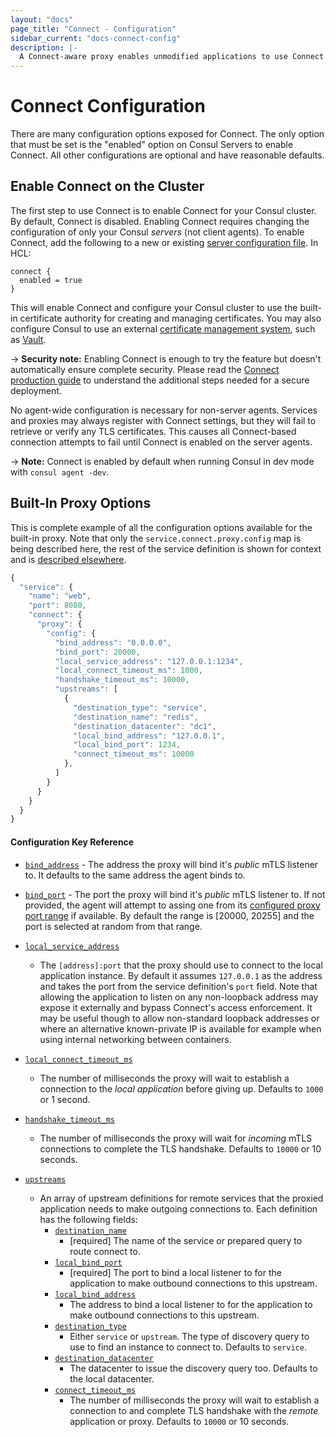 ```yaml
---
layout: "docs"
page_title: "Connect - Configuration"
sidebar_current: "docs-connect-config"
description: |-
  A Connect-aware proxy enables unmodified applications to use Connect. A per-service proxy sidecar transparently handles inbound and outbound service connections, automatically wrapping and verifying TLS connections.
---
```


# Connect Configuration

There are many configuration options exposed for Connect. The only option
that must be set is the "enabled" option on Consul Servers to enable Connect.
All other configurations are optional and have reasonable defaults.

## Enable Connect on the Cluster

The first step to use Connect is to enable Connect for your Consul
cluster. By default, Connect is disabled. Enabling Connect requires changing
the configuration of only your Consul _servers_ (not client agents). To enable
Connect, add the following to a new or existing
[server configuration file](/docs/agent/options.html). In HCL:

```hcl
connect {
  enabled = true
}
```

This will enable Connect and configure your Consul cluster to use the
built-in certificate authority for creating and managing certificates.
You may also configure Consul to use an external
[certificate management system](/docs/connect/ca.html), such as
[Vault](https://vaultproject.io).

-> **Security note:** Enabling Connect is enough to try the feature but doesn't
automatically ensure complete security. Please read the [Connect production
guide](/docs/guides/connect-production.html) to understand the additional steps
needed for a secure deployment.

No agent-wide configuration is necessary for non-server agents. Services
and proxies may always register with Connect settings, but they will fail to
retrieve or verify any TLS certificates. This causes all Connect-based
connection attempts to fail until Connect is enabled on the server agents.

-> **Note:** Connect is enabled by default when running Consul in
dev mode with `consul agent -dev`.

## Built-In Proxy Options

This is complete example of all the configuration options available for the
built-in proxy. Note that only the `service.connect.proxy.config` map is being
described here, the rest of the service definition is shown for context and is
[described elsewhere](/docs/connect/proxies.html#managed-proxies).

```javascript
{
  "service": {
    "name": "web",
    "port": 8080,
    "connect": {
      "proxy": {
        "config": {
          "bind_address": "0.0.0.0",
          "bind_port": 20000,
          "local_service_address": "127.0.0.1:1234",
          "local_connect_timeout_ms": 1000,
          "handshake_timeout_ms": 10000,
          "upstreams": [
            {
              "destination_type": "service",
              "destination_name": "redis",
              "destination_datacenter": "dc1",
              "local_bind_address": "127.0.0.1",
              "local_bind_port": 1234,
              "connect_timeout_ms": 10000
            },
          ]
        }
      }
    }
  }
}
```

#### Configuration Key Reference

* <a name="bind_address"></a><a href="#bind_address">`bind_address`</a> -
  The address the proxy will bind it's _public_ mTLS listener to. It
  defaults to the same address the agent binds to.

* <a name="bind_port"></a><a href="#bind_port">`bind_port`</a> - The
  port the proxy will bind it's _public_ mTLS listener to. If not provided, the
  agent will attempt to assing one from its [configured proxy port
  range](/docs/agent/options.html#proxy_min_port) if available. By default the
  range is [20000, 20255] and the port is selected at random from that range.

* <a name="local_service_address"></a><a href="#local_service_address">`local_service_address`</a>
  - The `[address]:port` that the proxy should use to connect to the
    local application instance. By default it assumes `127.0.0.1` as the address
    and takes the port from the service definition's `port` field. Note that
    allowing the application to listen on any non-loopback address may expose it
    externally and bypass Connect's access enforcement. It may be useful though
    to allow non-standard loopback addresses or where an alternative
    known-private IP is available for example when using internal networking
    between containers.

* <a name="local_connect_timeout_ms"></a><a href="#local_connect_timeout_ms">`local_connect_timeout_ms`</a>
  - The number of milliseconds the proxy will wait to establish a
    connection to the _local application_ before giving up. Defaults to `1000`
    or 1 second.

* <a name="handshake_timeout_ms"></a><a href="#handshake_timeout_ms">`handshake_timeout_ms`</a>
  - The number of milliseconds the proxy will wait for _incoming_ mTLS
    connections to complete the TLS handshake. Defaults to `10000` or 10
    seconds.

* <a name="upstreams"></a><a href="#upstreams">`upstreams`</a>
  - An array of upstream definitions for remote services that the proxied
    application needs to make outgoing connections to. Each definition has the
    following fields:
    * <a name="destination_name"></a><a href="#destination_name">`destination_name`</a>
      - [required] The name of the service or prepared query to route connect
        to.
    * <a name="local_bind_port"></a><a href="#local_bind_port">`local_bind_port`</a>
      - [required] The port to bind a local listener to for the application to
        make outbound connections to this upstream.
    * <a name="local_bind_address"></a><a href="#local_bind_address">`local_bind_address`</a>
      - The address to bind a local listener to for the application to make
      outbound connections to this upstream.
    * <a name="destination_type"></a><a href="#destination_type">`destination_type`</a>
      - Either `service` or `upstream`. The type of discovery query to use to
        find an instance to connect to. Defaults to `service`.
    * <a name="destination_datacenter"></a><a href="#destination_datacenter">`destination_datacenter`</a>
      - The datacenter to issue the discovery query too. Defaults to the local
        datacenter.
    * <a name="connect_timeout_ms"></a><a href="#connect_timeout_ms">`connect_timeout_ms`</a>
      - The number of milliseconds the proxy will wait to establish a connection
        to and complete TLS handshake with the _remote_ application or proxy.
        Defaults to `10000` or 10 seconds.

